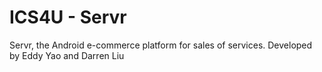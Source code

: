 # ICS4U - Servr
Servr, the Android e-commerce platform for sales of services.
Developed by Eddy Yao and Darren Liu
